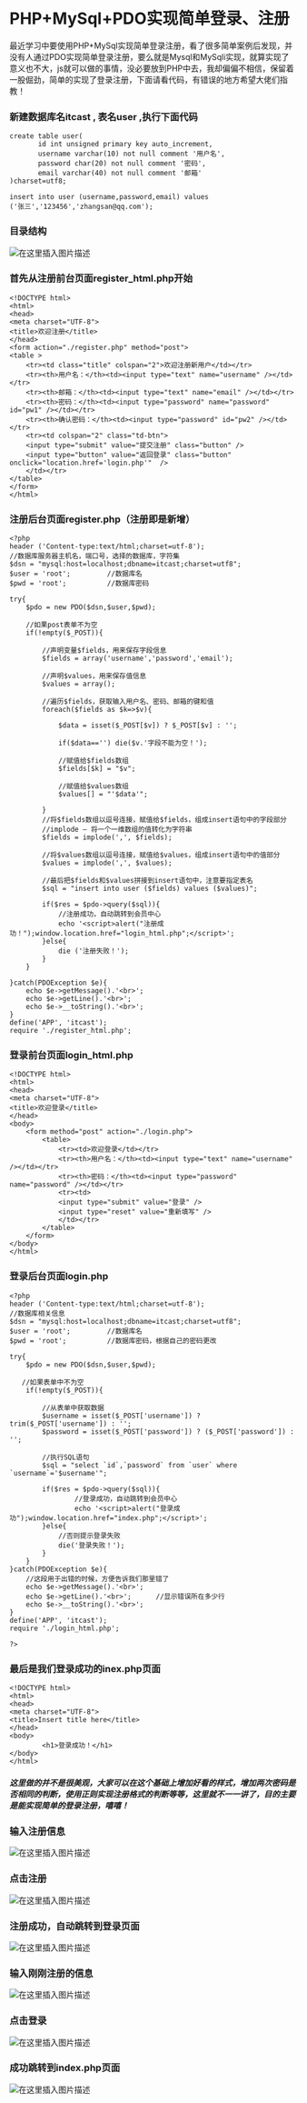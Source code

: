 # PHP+MySql+PDO实现简单登录、注册

最近学习中要使用PHP+MySql实现简单登录注册，看了很多简单案例后发现，并没有人通过PDO实现简单登录注册，要么就是Mysql和MySqli实现，就算实现了意义也不大，js就可以做的事情，没必要放到PHP中去，我却偏偏不相信，保留着一股倔劲，简单的实现了登录注册，下面请看代码，有错误的地方希望大佬们指教！

### 新建数据库名itcast , 表名user ,执行下面代码

```
create table user(
       id int unsigned primary key auto_increment,
       username varchar(10) not null comment '用户名',
       password char(20) not null comment '密码',
       email varchar(40) not null comment '邮箱'
)charset=utf8;

insert into user (username,password,email) values
('张三','123456','zhangsan@qq.com');
```

### 目录结构
![在这里插入图片描述](https://img-blog.csdnimg.cn/20190527135921307.png)
### 首先从注册前台页面register_html.php开始

```
<!DOCTYPE html>
<html>
<head>
<meta charset="UTF-8">
<title>欢迎注册</title>
</head>
<form action="./register.php" method="post">
<table >
	<tr><td class="title" colspan="2">欢迎注册新用户</td></tr>
	<tr><th>用户名：</th><td><input type="text" name="username" /></td></tr>
	<tr><th>邮箱：</th><td><input type="text" name="email" /></td></tr>
	<tr><th>密码：</th><td><input type="password" name="password" id="pw1" /></td></tr>
	<tr><th>确认密码：</th><td><input type="password" id="pw2" /></td></tr>
	<tr><td colspan="2" class="td-btn">
	<input type="submit" value="提交注册" class="button" />
	<input type="button" value="返回登录" class="button" onclick="location.href='login.php'"  />
	</td></tr>
</table>
</form>
</html>
```


### 注册后台页面register.php（注册即是新增）

```
<?php 
header ('Content-type:text/html;charset=utf-8');
//数据库服务器主机名，端口号，选择的数据库，字符集
$dsn = "mysql:host=localhost;dbname=itcast;charset=utf8";
$user = 'root';         //数据库名
$pwd = 'root';          //数据库密码

try{
    $pdo = new PDO($dsn,$user,$pwd);
    
    //如果post表单不为空
    if(!empty($_POST)){
        
        //声明变量$fields，用来保存字段信息
        $fields = array('username','password','email');
        
        //声明$values，用来保存值信息
        $values = array();
        
        //遍历$fields，获取输入用户名、密码、邮箱的键和值
        foreach($fields as $k=>$v){
            
            $data = isset($_POST[$v]) ? $_POST[$v] : '';
            
            if($data=='') die($v.'字段不能为空！');
            
            //赋值给$fields数组
            $fields[$k] = "$v";
            
            //赋值给$values数组
            $values[] = "'$data'";
            
        }
        //将$fields数组以逗号连接，赋值给$fields，组成insert语句中的字段部分
        //implode — 将一个一维数组的值转化为字符串
        $fields = implode(',', $fields);
        
        //将$values数组以逗号连接，赋值给$values，组成insert语句中的值部分
        $values = implode(',', $values);
        
        //最后把$fields和$values拼接到insert语句中，注意要指定表名
        $sql = "insert into user ($fields) values ($values)";
        
        if($res = $pdo->query($sql)){
            //注册成功，自动跳转到会员中心
            echo '<script>alert("注册成功！");window.location.href="login_html.php";</script>';
        }else{
            die ('注册失败！');
        }
    }
    
}catch(PDOException $e){
    echo $e->getMessage().'<br>';
    echo $e->getLine().'<br>';
    echo $e->__toString().'<br>';
}
define('APP', 'itcast');
require './register_html.php';

```

### 登录前台页面login_html.php

```
<!DOCTYPE html>
<html>
<head>
<meta charset="UTF-8">
<title>欢迎登录</title>
</head>
<body>
    <form method="post" action="./login.php">
        <table>
        	<tr><td>欢迎登录</td></tr>
        	<tr><th>用户名：</th><td><input type="text" name="username" /></td></tr>
        	<tr><th>密码：</th><td><input type="password" name="password" /></td></tr>
        	<tr><td>
        	<input type="submit" value="登录" />
        	<input type="reset" value="重新填写" />
        	</td></tr>
        </table>
    </form>
</body>
</html>

```
###  登录后台页面login.php

```
<?php
header ('Content-type:text/html;charset=utf-8');
//数据库相关信息
$dsn = "mysql:host=localhost;dbname=itcast;charset=utf8";
$user = 'root';         //数据库名
$pwd = 'root';          //数据库密码，根据自己的密码更改

try{
    $pdo = new PDO($dsn,$user,$pwd);
    
   //如果表单中不为空
    if(!empty($_POST)){
        
        //从表单中获取数据
        $username = isset($_POST['username']) ? trim($_POST['username']) : '';
        $password = isset($_POST['password']) ? ($_POST['password']) : '';

        //执行SQL语句
		$sql = "select `id`,`password` from `user` where `username`='$username'";
		
		if($res = $pdo->query($sql)){          
				//登录成功，自动跳转到会员中心
				echo '<script>alert("登录成功");window.location.href="index.php";</script>';
		}else{
		    //否则提示登录失败
		    die('登录失败！');
		}
    }
}catch(PDOException $e){
    //这段用于出错的时候，方便告诉我们那里错了
    echo $e->getMessage().'<br>';
    echo $e->getLine().'<br>';      //显示错误所在多少行
    echo $e->__toString().'<br>';
}
define('APP', 'itcast');
require './login_html.php';

?>
```
### 最后是我们登录成功的inex.php页面

```
<!DOCTYPE html>
<html>
<head>
<meta charset="UTF-8">
<title>Insert title here</title>
</head>
<body>
		<h1>登录成功！</h1>
</body>
</html>

```
##### 这里做的并不是很美观，大家可以在这个基础上增加好看的样式，增加两次密码是否相同的判断，使用正则实现注册格式的判断等等，这里就不一一讲了，目的主要是能实现简单的登录注册，嘻嘻！

### 输入注册信息
![在这里插入图片描述](https://img-blog.csdnimg.cn/20190527142141905.png?x-oss-process=image/watermark,type_ZmFuZ3poZW5naGVpdGk,shadow_10,text_aHR0cHM6Ly9ibG9nLmNzZG4ubmV0L3dlaXhpbl80NDAxOTM3MA==,size_16,color_FFFFFF,t_70)

### 点击注册
![在这里插入图片描述](https://img-blog.csdnimg.cn/20190527142219896.png?x-oss-process=image/watermark,type_ZmFuZ3poZW5naGVpdGk,shadow_10,text_aHR0cHM6Ly9ibG9nLmNzZG4ubmV0L3dlaXhpbl80NDAxOTM3MA==,size_16,color_FFFFFF,t_70)
### 注册成功，自动跳转到登录页面
![在这里插入图片描述](https://img-blog.csdnimg.cn/20190527142314458.png?x-oss-process=image/watermark,type_ZmFuZ3poZW5naGVpdGk,shadow_10,text_aHR0cHM6Ly9ibG9nLmNzZG4ubmV0L3dlaXhpbl80NDAxOTM3MA==,size_16,color_FFFFFF,t_70)
### 输入刚刚注册的信息
![在这里插入图片描述](https://img-blog.csdnimg.cn/201905271426363.png?x-oss-process=image/watermark,type_ZmFuZ3poZW5naGVpdGk,shadow_10,text_aHR0cHM6Ly9ibG9nLmNzZG4ubmV0L3dlaXhpbl80NDAxOTM3MA==,size_16,color_FFFFFF,t_70)
### 点击登录
![在这里插入图片描述](https://img-blog.csdnimg.cn/20190527142736746.png?x-oss-process=image/watermark,type_ZmFuZ3poZW5naGVpdGk,shadow_10,text_aHR0cHM6Ly9ibG9nLmNzZG4ubmV0L3dlaXhpbl80NDAxOTM3MA==,size_16,color_FFFFFF,t_70)
### 成功跳转到index.php页面
![在这里插入图片描述](https://img-blog.csdnimg.cn/20190527142835237.png?x-oss-process=image/watermark,type_ZmFuZ3poZW5naGVpdGk,shadow_10,text_aHR0cHM6Ly9ibG9nLmNzZG4ubmV0L3dlaXhpbl80NDAxOTM3MA==,size_16,color_FFFFFF,t_70)